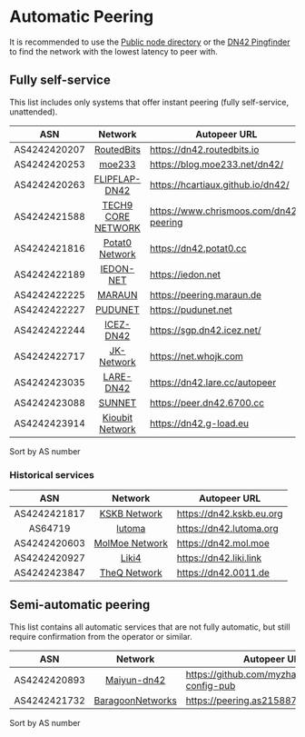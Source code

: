 # Automatic Peering

It is recommended to use the [Public node directory](https://peerfinder.dn42.dev/) or the [DN42 Pingfinder](https://dn42.us/peers/) to find the network with the lowest latency to peer with.

## Fully self-service

This list includes only systems that offer instant peering (fully self-service, unattended).

ASN           | Network  | Autopeer URL |
:------------:|:--------:|--------------|
AS4242420207 | [RoutedBits](https://dn42.routedbits.io) | <https://dn42.routedbits.io> |
AS4242420253 | [moe233](https://blog.moe233.net/dn42/) | <https://blog.moe233.net/dn42/> |
AS4242420263 | [FLIPFLAP-DN42](https://hcartiaux.github.io/dn42/) | <https://hcartiaux.github.io/dn42/> |
AS4242421588 | [TECH9 CORE NETWORK](https://www.chrismoos.com/dn42-peering) | <https://www.chrismoos.com/dn42-peering> |
AS4242421816 | [Potat0 Network](https://dn42.potat0.cc) | <https://dn42.potat0.cc> |
AS4242422189 | [IEDON-NET](https://iedon.net) | <https://iedon.net> |
AS4242422225 | [MARAUN](https://peering.maraun.de) | <https://peering.maraun.de> |
AS4242422227 | [PUDUNET](https://pudunet.net) | <https://pudunet.net> |
AS4242422244 | [ICEZ-DN42](https://sgp.dn42.icez.net/) | <https://sgp.dn42.icez.net/> |
AS4242422717 | [JK-Network](https://net.whojk.com) | <https://net.whojk.com> |
AS4242423035 | [LARE-DN42](https://dn42.lare.cc) | <https://dn42.lare.cc/autopeer> |
AS4242423088 | [SUNNET](https://dn42.6700.cc) | <https://peer.dn42.6700.cc> |
AS4242423914 | [Kioubit Network](https://dn42.g-load.eu) | <https://dn42.g-load.eu> |

Sort by AS number

### Historical services

ASN           | Network  | Autopeer URL |
:------------:|:--------:|--------------|
AS4242421817 | [KSKB Network](https://dn42.kskb.eu.org) | <https://dn42.kskb.eu.org> |
AS64719      | [lutoma](https://dn42.lutoma.org) | <https://dn42.lutoma.org> |
AS4242420603 | [MolMoe Network](https://dn42.mol.moe) | <https://dn42.mol.moe> |
AS4242420927 | [Liki4](https://dn42.liki.link) | <https://dn42.liki.link> |
AS4242423847 | [TheQ Network](https://dn42.0011.de) | <https://dn42.0011.de> |

## Semi-automatic peering

This list contains all automatic services that are not fully automatic, but still require confirmation from the operator or similar.

ASN           | Network  | Autopeer URL |
:------------:|:--------:|--------------|
AS4242420893 | [Maiyun-dn42](https://maiyun.me/dn42.html) | <https://github.com/myzhang1029/dn42-config-pub> |
AS4242421732 | [BaragoonNetworks](https://as215887.net/dn42) | <https://peering.as215887.net> |

Sort by AS number
